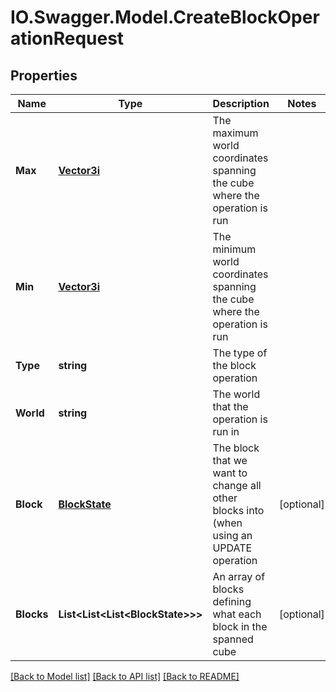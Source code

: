 # IO.Swagger.Model.CreateBlockOperationRequest
## Properties

Name | Type | Description | Notes
------------ | ------------- | ------------- | -------------
**Max** | [**Vector3i**](Vector3i.md) | The maximum world coordinates spanning the cube where the operation is run | 
**Min** | [**Vector3i**](Vector3i.md) | The minimum world coordinates spanning the cube where the operation is run | 
**Type** | **string** | The type of the block operation | 
**World** | **string** | The world that the operation is run in | 
**Block** | [**BlockState**](BlockState.md) | The block that we want to change all other blocks into (when using an UPDATE operation | [optional] 
**Blocks** | **List&lt;List&lt;List&lt;BlockState&gt;&gt;&gt;** | An array of blocks defining what each block in the spanned cube | [optional] 

[[Back to Model list]](../README.md#documentation-for-models) [[Back to API list]](../README.md#documentation-for-api-endpoints) [[Back to README]](../README.md)

